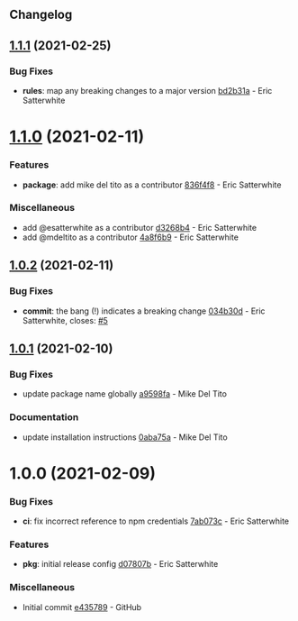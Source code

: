 ## Changelog

## [1.1.1](https://github.com/logdna/semantic-release-config-logdna/compare/v1.1.0...v1.1.1) (2021-02-25)


### Bug Fixes

* **rules**: map any breaking changes to a major version [bd2b31a](https://github.com/logdna/semantic-release-config-logdna/commit/bd2b31a687a8db4f40ef4711b969918bdad31954) - Eric Satterwhite

# [1.1.0](https://github.com/logdna/semantic-release-config-logdna/compare/v1.0.2...v1.1.0) (2021-02-11)


### Features

* **package**: add mike del tito as a contributor [836f4f8](https://github.com/logdna/semantic-release-config-logdna/commit/836f4f8ca9da20eed9bbf1b15454b9628a4fca20) - Eric Satterwhite


### Miscellaneous

* add @esatterwhite as a contributor [d3268b4](https://github.com/logdna/semantic-release-config-logdna/commit/d3268b4a67f77d415d814a46e3656b4bac9f3882) - Eric Satterwhite
* add @mdeltito as a contributor [4a8f6b9](https://github.com/logdna/semantic-release-config-logdna/commit/4a8f6b9f4c8a94dacd7a554e42cdbc7270665eea) - Eric Satterwhite

## [1.0.2](https://github.com/logdna/semantic-release-config-logdna/compare/v1.0.1...v1.0.2) (2021-02-11)


### Bug Fixes

* **commit**: the bang (!) indicates a breaking change [034b30d](https://github.com/logdna/semantic-release-config-logdna/commit/034b30d00ee5a00d246a005485af4184031112a7) - Eric Satterwhite, closes: [#5](https://github.com/logdna/semantic-release-config-logdna/issues/5)

## [1.0.1](https://github.com/logdna/semantic-release-config-logdna/compare/v1.0.0...v1.0.1) (2021-02-10)


### Bug Fixes

* update package name globally [a9598fa](https://github.com/logdna/semantic-release-config-logdna/commit/a9598fa31b1752d35721472b1909ac0762052c17) - Mike Del Tito


### Documentation

* update installation instructions [0aba75a](https://github.com/logdna/semantic-release-config-logdna/commit/0aba75a017da013e2f8a0cec2c0c92065add3a1a) - Mike Del Tito

# 1.0.0 (2021-02-09)


### Bug Fixes

* **ci**: fix incorrect reference to npm credentials [7ab073c](https://github.com/logdna/semantic-release-config-logdna/commit/7ab073c193598ca0804a4ba2164bba20fc827811) - Eric Satterwhite


### Features

* **pkg**: initial release config [d07807b](https://github.com/logdna/semantic-release-config-logdna/commit/d07807b8bf02a5f40ebc6096190594eb8ea3b85b) - Eric Satterwhite


### Miscellaneous

* Initial commit [e435789](https://github.com/logdna/semantic-release-config-logdna/commit/e4357892c05f790968f1d63a3319173d02ca62c9) - GitHub
